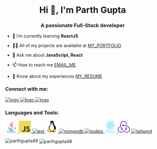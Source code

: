 <h1 align="center">Hi 👋, I'm Parth Gupta</h1>
<h3 align="center">A passionate Full-Stack developer</h3>

- 🌱 I’m currently learning **ReactJS**

- 👨‍💻 All of my projects are available at [MY_PORTFOLIO](https://portfolio-parthgupta.vercel.app/about)



- 💬 Ask me about **JavaScript, React**

- 📫 How to reach me <a href="mailto:nbparthgupta4959@gmail.com">EMAIL_ME</a>

- 📄 Know about my experiences [MY_RESUME](https://drive.google.com/file/d/1fHiyZLQD6elnRGFwQPLBlv0OO01okAMP/view?usp=sharing)

<h3 align="left">Connect with me:</h3>
<p align="left">
        <a href = "https://twitter.com/parthgupta49" target = "_blank">
        <img src = "https://raw.githubusercontent.com/rahuldkjain/github-profile-readme-generator/master/src/images/icons/Social/twitter.svg" alt = "logo" height = "30">
        </a>
        <a href = "https://www.linkedin.com/in/parth-gupta49/" target = "_blank">
        <img src = "https://raw.githubusercontent.com/rahuldkjain/github-profile-readme-generator/master/src/images/icons/Social/linked-in-alt.svg" alt = "logo" height = "30">
        </a>
        <a href = "https://medium.com/@ParthGupta49" target = "_blank">
        <img src = "https://raw.githubusercontent.com/rahuldkjain/github-profile-readme-generator/master/src/images/icons/Social/medium.svg" alt = "logo" height = "30">
        </a>
</p>


<h3 align="left">Languages and Tools:</h3><p align="left">
<a href="https://www.java.com" target="_blank" rel="noreferrer">        <img src="https://raw.githubusercontent.com/devicons/devicon/master/icons/java/java-original.svg" alt="java"            width="40" height="40" />    </a>    <a href="https://developer.mozilla.org/en-US/docs/Web/JavaScript" target="_blank" rel="noreferrer">        <img src="https://raw.githubusercontent.com/devicons/devicon/master/icons/javascript/javascript-original.svg"            alt="javascript" width="40" height="40" />    </a>    <a href="https://jestjs.io" target="_blank" rel="noreferrer">        <img src="https://www.vectorlogo.zone/logos/jestjsio/jestjsio-icon.svg" alt="jest" width="40" height="40" />    </a>    <a href="https://www.linux.org/" target="_blank" rel="noreferrer">        <img src="https://raw.githubusercontent.com/devicons/devicon/master/icons/linux/linux-original.svg" alt="linux"            width="40" height="40" />    </a>    <a href="https://www.mongodb.com/" target="_blank" rel="noreferrer">        <img src="https://raw.githubusercontent.com/rahuldkjain/github-profile-readme-generator/master/src/images/icons/Database/mongodb.svg"            alt="mongodb" width="40" height="40" />    </a>    <a href="https://nodejs.org" target="_blank" rel="noreferrer">        <img src="https://raw.githubusercontent.com/rahuldkjain/github-profile-readme-generator/master/src/images/icons/BackendDevelopment/nodejs.svg"            alt="nodejs" width="40" height="40" />    </a>    <a href="https://reactjs.org/" target="_blank" rel="noreferrer">        <img src="https://raw.githubusercontent.com/devicons/devicon/master/icons/react/react-original-wordmark.svg"            alt="react" width="40" height="40" />    </a>    <a href="https://redux.js.org" target="_blank" rel="noreferrer">        <img src="https://raw.githubusercontent.com/devicons/devicon/master/icons/redux/redux-original.svg" alt="redux"            width="40" height="40" />    </a>    <a href="https://tailwindcss.com/" target="_blank" rel="noreferrer">        <img src="https://www.vectorlogo.zone/logos/tailwindcss/tailwindcss-icon.svg" alt="tailwind" width="40"            height="40" />    </a></p>

<p>
    <img align="left"
        src="https://github-readme-stats.vercel.app/api/top-langs?username=parthgupta49&show_icons=true&locale=en&layout=compact"
        alt="parthgupta49" />
</p>

<p>
    &nbsp;<img align="center"
        src="https://github-readme-stats.vercel.app/api?username=parthgupta49&show_icons=true&locale=en"
        alt="parthgupta49" />
</p>
